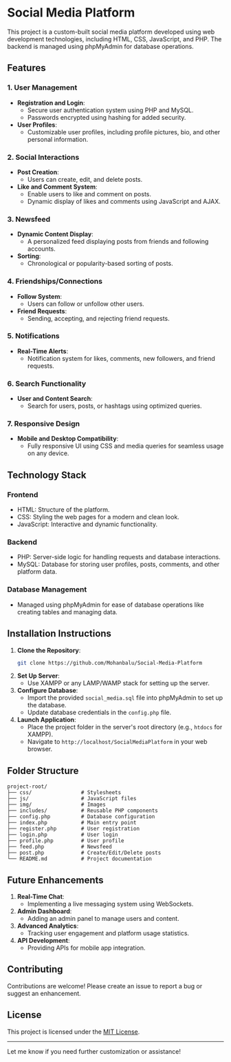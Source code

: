 # Social Media Platform

This project is a custom-built social media platform developed using web development technologies, including HTML, CSS, JavaScript, and PHP. The backend is managed using phpMyAdmin for database operations.

## Features

### 1. User Management
- **Registration and Login**:
  - Secure user authentication system using PHP and MySQL.
  - Passwords encrypted using hashing for added security.
- **User Profiles**:
  - Customizable user profiles, including profile pictures, bio, and other personal information.

### 2. Social Interactions
- **Post Creation**:
  - Users can create, edit, and delete posts.
- **Like and Comment System**:
  - Enable users to like and comment on posts.
  - Dynamic display of likes and comments using JavaScript and AJAX.

### 3. Newsfeed
- **Dynamic Content Display**:
  - A personalized feed displaying posts from friends and following accounts.
- **Sorting**:
  - Chronological or popularity-based sorting of posts.

### 4. Friendships/Connections
- **Follow System**:
  - Users can follow or unfollow other users.
- **Friend Requests**:
  - Sending, accepting, and rejecting friend requests.

### 5. Notifications
- **Real-Time Alerts**:
  - Notification system for likes, comments, new followers, and friend requests.

### 6. Search Functionality
- **User and Content Search**:
  - Search for users, posts, or hashtags using optimized queries.

### 7. Responsive Design
- **Mobile and Desktop Compatibility**:
  - Fully responsive UI using CSS and media queries for seamless usage on any device.

## Technology Stack
### Frontend
- HTML: Structure of the platform.
- CSS: Styling the web pages for a modern and clean look.
- JavaScript: Interactive and dynamic functionality.

### Backend
- PHP: Server-side logic for handling requests and database interactions.
- MySQL: Database for storing user profiles, posts, comments, and other platform data.

### Database Management
- Managed using phpMyAdmin for ease of database operations like creating tables and managing data.

## Installation Instructions
1. **Clone the Repository**:
   ```bash
   git clone https://github.com/Mohanbalu/Social-Media-Platform
   ```
2. **Set Up Server**:
   - Use XAMPP or any LAMP/WAMP stack for setting up the server.
3. **Configure Database**:
   - Import the provided `social_media.sql` file into phpMyAdmin to set up the database.
   - Update database credentials in the `config.php` file.
4. **Launch Application**:
   - Place the project folder in the server's root directory (e.g., `htdocs` for XAMPP).
   - Navigate to `http://localhost/SocialMediaPlatform` in your web browser.

## Folder Structure
```plaintext
project-root/
├── css/                # Stylesheets
├── js/                 # JavaScript files
├── img/                # Images
├── includes/           # Reusable PHP components
├── config.php          # Database configuration
├── index.php           # Main entry point
├── register.php        # User registration
├── login.php           # User login
├── profile.php         # User profile
├── feed.php            # Newsfeed
├── post.php            # Create/Edit/Delete posts
└── README.md           # Project documentation
```

## Future Enhancements
1. **Real-Time Chat**:
   - Implementing a live messaging system using WebSockets.
2. **Admin Dashboard**:
   - Adding an admin panel to manage users and content.
3. **Advanced Analytics**:
   - Tracking user engagement and platform usage statistics.
4. **API Development**:
   - Providing APIs for mobile app integration.

## Contributing
Contributions are welcome! Please create an issue to report a bug or suggest an enhancement.

## License
This project is licensed under the [MIT License](LICENSE).

---
Let me know if you need further customization or assistance!
